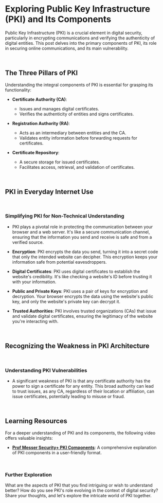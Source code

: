 # Exploring Public Key Infrastructure (PKI) and Its Components

Public Key Infrastructure (PKI) is a crucial element in digital security, particularly in encrypting communications and verifying the authenticity of digital entities. This post delves into the primary components of PKI, its role in securing online communications, and its main vulnerability.

<br>

## The Three Pillars of PKI

Understanding the integral components of PKI is essential for grasping its functionality:

- **Certificate Authority (CA)**:
  - Issues and manages digital certificates.
  - Verifies the authenticity of entities and signs certificates.

- **Registration Authority (RA)**:
  - Acts as an intermediary between entities and the CA.
  - Validates entity information before forwarding requests for certificates.

- **Certificate Repository**:
  - A secure storage for issued certificates.
  - Facilitates access, retrieval, and validation of certificates.

<br>

## PKI in Everyday Internet Use

<br>

### Simplifying PKI for Non-Technical Understanding

- PKI plays a pivotal role in protecting the communication between your browser and a web server. It's like a secure communication channel, ensuring that the information you send and receive is safe and from a verified source.

- **Encryption**: PKI encrypts the data you send, turning it into a secret code that only the intended website can decipher. This encryption keeps your information safe from potential eavesdroppers.

- **Digital Certificates**: PKI uses digital certificates to establish the website's credibility. It's like checking a website's ID before trusting it with your information.

- **Public and Private Keys**: PKI uses a pair of keys for encryption and decryption. Your browser encrypts the data using the website's public key, and only the website's private key can decrypt it.

- **Trusted Authorities**: PKI involves trusted organizations (CAs) that issue and validate digital certificates, ensuring the legitimacy of the website you're interacting with.

<br>

## Recognizing the Weakness in PKI Architecture

<br>

### Understanding PKI Vulnerabilities

- A significant weakness of PKI is that any certificate authority has the power to sign a certificate for any entity. This broad authority can lead to trust issues, as any CA, regardless of their location or affiliation, can issue certificates, potentially leading to misuse or fraud.

<br>

## Learning Resources

For a deeper understanding of PKI and its components, the following video offers valuable insights:

- **[Prof Messer Security+ PKI Components](https://www.youtube.com/watch?v=3yuad7_bszE)**: A comprehensive explanation of PKI components in a user-friendly format.

<br>

### Further Exploration

What are the aspects of PKI that you find intriguing or wish to understand better? How do you see PKI's role evolving in the context of digital security? Share your thoughts, and let's explore the intricate world of PKI together.
